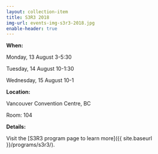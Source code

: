 ```yaml
---
layout: collection-item
title: S3R3 2018
img-url: events-img-s3r3-2018.jpg
enable-header: true
---
```

**When:**

Monday, 13 August 3-5:30

Tuesday, 14 August 10-1:30

Wednesday, 15 August 10-1

**Location:** 

Vancouver Convention Centre, BC

Room: 104

**Details:** 

Visit the [S3R3 program page to learn more]({{ site.baseurl }}/programs/s3r3/).

